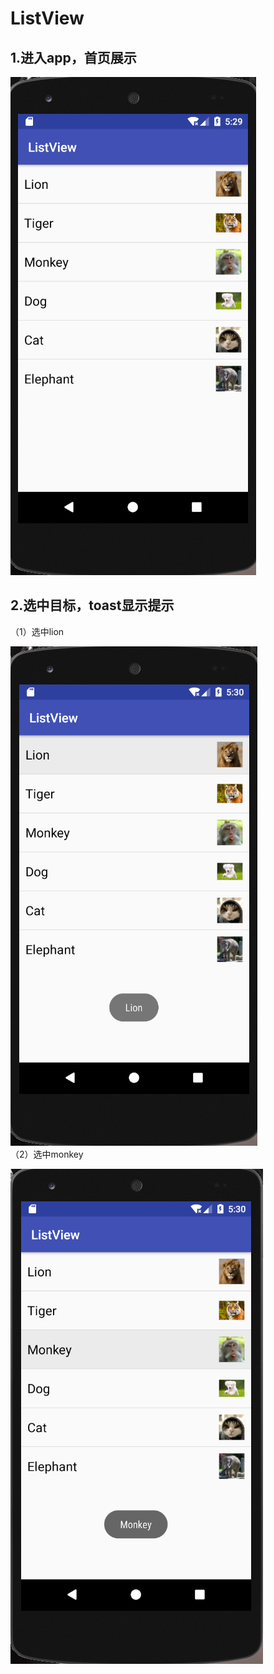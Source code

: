 # ListView  
## 1.进入app，首页展示  

![Listview](https://github.com/Sev7nzy/Lab/blob/master/Lab4/ListView/listView/QQ%E5%9B%BE%E7%89%8720180404132939.png)  
## 2.选中目标，toast显示提示  

（1）选中lion  

![Lion](https://github.com/Sev7nzy/Lab/blob/master/Lab4/ListView/listView/QQ%E5%9B%BE%E7%89%8720180404133032.png)  
（2）选中monkey  

![monkey](https://github.com/Sev7nzy/Lab/blob/master/Lab4/ListView/listView/QQ%E5%9B%BE%E7%89%8720180404133112.png)  

